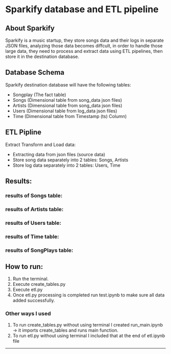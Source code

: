 # Sparkify database and ETL pipeline
## About Sparkify
Sparkify is a music startup, they store songs data and their logs in separate JSON files, analyzing those data becomes diffcult, in order to handle those large data, they need to process and extract data using ETL pipelines, then store it in the destination database.

## Database Schema
Sparkify destination database will have the following tables:
* Songplay (The fact table)
* Songs (Dimensional table from song_data json files)
* Artists (Dimensional table from song_data json files)
* Users (Dimensional table from log_data json files)
* Time (Dimensional table from Timestamp (ts) Column)

## ETL Pipline
Extract Transform and Load data:
* Extracting data from json files (source data)
* Store song data separately into 2 tables: Songs, Artists
* Store log data separately into 2 tables: Users, Time

## Results:
### results of Songs table:

### results of Artists table:

### results of Users table:

### results of Time table:

### results of SongPlays table:


## How to run:
1. Run the terminal.
2. Execute create_tables.py
3. Execute etl.py
4. Once etl.py processing is completed run test.ipynb to make sure all data added successfully.

### Other ways I used
1. To run create_tables.py without using terminal I created run_main.ipynb -> it imports create_tables and runs main function.
2. To run etl.py without using terminal I included that at the end of etl.ipynb file




--------------------------------